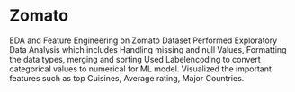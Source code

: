 # Zomato
EDA and Feature Engineering on Zomato Dataset Performed Exploratory Data Analysis which includes Handling missing and null Values, Formatting the data types, merging and sorting Used Labelencoding to convert categorical values to numerical for ML model. Visualized the important features such as top Cuisines, Average rating, Major Countries.
